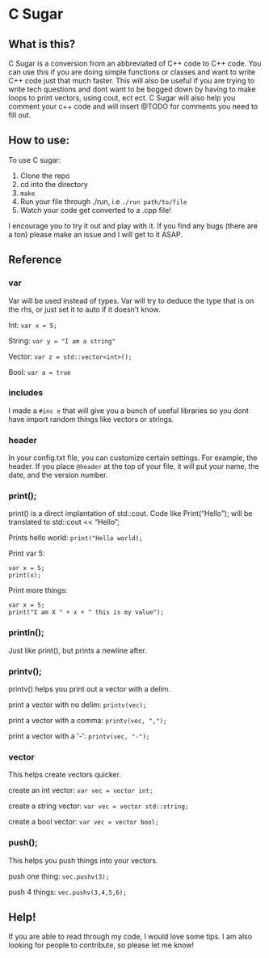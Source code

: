# C Sugar
## What is this?
C Sugar is a conversion from an abbreviated of C++ code to C++ code. You can use this if you are doing simple functions or classes and want to write C++ code just that much faster. This will also be useful if you are trying to write tech questions and dont want to be bogged down by having to make loops to print vectors, using cout, ect ect. C Sugar will also help you comment your c++ code and will insert @TODO for comments you need to fill out.

## How to use:
To use C sugar:
1.	Clone the repo
2.	cd into the directory
3.	`make`
4.	Run your file through ./run,  i.e `./run path/to/file`
5.	Watch your code get converted to a .cpp file!

I encourage you to try it out and play with it. If you find any bugs (there are a ton) please make an issue and I will get to it ASAP. 

## Reference 
### var
Var will be used instead of types. Var will try to deduce the type that is on the rhs, or just set it to auto if it doesn’t know. 

Int:
`var x = 5;`

String:
`var y = "I am a string"`

Vector:
`var z = std::vector<int>();`

Bool:
`var a = true`

### includes
I made a `#inc e` that will give you a bunch of useful libraries so you dont have 
import random things like vectors or strings. 

### header
In your config.txt file, you can customize certain settings. For example, the header. If you place `@header` at the top of your file, it will put your name, the date, and the version number.

### print();
print() is a direct implantation of std::cout. Code like Print(“Hello”); will be translated to std::cout << “Hello”;

Prints hello world:
`print("Hello world);`

Print var 5:
```
var x = 5; 
print(x);
```

Print more things:
```
var x = 5;
print("I am X " + x + " this is my value");
```

### println();
Just like print(), but prints a newline after. 

### printv();
printv() helps you print out a vector with a delim. 

print a vector with no delim:
`printv(vec);`

print a vector with a comma:
`printv(vec, ",");`

print a vector with a '-':
`printv(vec, "-");`

### vector
This helps create vectors quicker.

create an int vector:
`var vec = vector int;`

create a string vector:
`var vec = vector std::string;`

create a bool vector:
`var vec = vector bool;`

### push();
This helps you push things into your vectors.

push one thing:
`vec.pushv(3);`

push 4 things:
`vec.pushv(3,4,5,6);`

## Help!
If you are able to read through my code, I would love some tips. I am also looking for people to contribute, so please let me know!